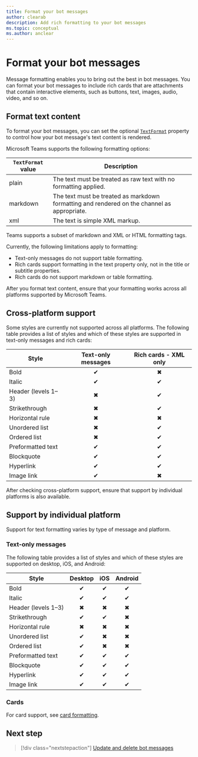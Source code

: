 ```yaml
---
title: Format your bot messages
author: clearab
description: Add rich formatting to your bot messages
ms.topic: conceptual
ms.author: anclear
---
```

# Format your bot messages

Message formatting enables you to bring out the best in bot messages. You can format your bot messages to include rich cards that are attachments that contain interactive elements, such as buttons, text, images, audio, video, and so on.

## Format text content

To format your bot messages, you can set the optional [`TextFormat`](/bot-framework/dotnet/bot-builder-dotnet-create-messages#customizing-a-message) property to control how your bot message's text content is rendered.

Microsoft Teams supports the following formatting options:

| `TextFormat` value | Description |
| --- | --- |
| plain | The text must be treated as raw text with no formatting applied.|
| markdown | The text must be treated as markdown formatting and rendered on the channel as appropriate. |
| xml | The text is simple XML markup. |

Teams supports a subset of markdown and XML or HTML formatting tags.

Currently, the following limitations apply to formatting:

* Text-only messages do not support table formatting.
* Rich cards support formatting in the text property only, not in the title or subtitle properties.
* Rich cards do not support markdown or table formatting.

After you format text content, ensure that your formatting works across all platforms supported by Microsoft Teams.

## Cross-platform support

Some styles are currently not supported across all platforms. The following table provides a list of styles and which of these styles are supported in text-only messages and rich cards:

| Style                     | Text-only messages | Rich cards - XML only |
| ---                       | :---: | :---: |
| Bold                      | ✔ | ✖ |
| Italic                    | ✔ | ✔ |
| Header (levels 1&ndash;3) | ✖ | ✔ |
| Strikethrough             | ✖ | ✔ |
| Horizontal rule           | ✖ | ✖ |
| Unordered list            | ✖ | ✔ |
| Ordered list              | ✖ | ✔ |
| Preformatted text         | ✔ | ✔ |
| Blockquote                | ✔ | ✔ |
| Hyperlink                 | ✔ | ✔ |
| Image link                | ✔ | ✖ |

After checking cross-platform support, ensure that support by individual platforms is also available.

## Support by individual platform

Support for text formatting varies by type of message and platform.

### Text-only messages

The following table provides a list of styles and which of these styles are supported on desktop, iOS, and Android:

| Style                     | Desktop | iOS | Android |
| ---                       | :---: | :---: | :---: |
| Bold                      | ✔ | ✔ | ✔ |
| Italic                    | ✔ | ✔ | ✔ |
| Header (levels 1&ndash;3) | ✖ | ✖ | ✖ |
| Strikethrough             | ✔ | ✔ | ✖ |
| Horizontal rule           | ✖ | ✖ | ✖ |
| Unordered list            | ✔ | ✖ | ✖ |
| Ordered list              | ✔ | ✖ | ✖ |
| Preformatted text         | ✔ | ✔ | ✔ |
| Blockquote                | ✔ | ✔ | ✔ |
| Hyperlink                 | ✔ | ✔ | ✔ |
| Image link                | ✔ | ✔ | ✔ |

### Cards

For card support, see [card formatting](~/task-modules-and-cards/cards/cards-format.md).

## Next step

> [!div class="nextstepaction"]
> [Update and delete bot messages](~/bots/how-to/update-and-delete-bot-messages.md)
